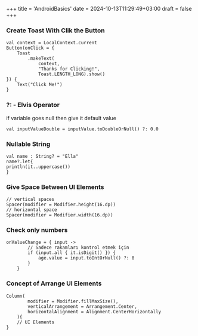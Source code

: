 +++
title = 'AndroidBasics'
date = 2024-10-13T11:29:49+03:00
draft = false
+++
### Create Toast With Clik the Button
```
val context = LocalContext.current
Button(onClick = {
    Toast
        .makeText(
            context,
            "Thanks for Clicking!",
            Toast.LENGTH_LONG).show()
}) {
    Text("Click Me!")
}
```

### ?:  -  Elvis Operator
if variable goes null then give it default value
```
val inputValueDouble = inputValue.toDoubleOrNull() ?: 0.0
```

### Nullable String
```
val name : String? = "Ella"
name?.let{
println(it..uppercase())
}
```

### Give Space Between UI Elements
```
// vertical spaces
Spacer(modifier = Modifier.height(16.dp))
// horizontal space
Spacer(modifier = Modifier.width(16.dp))
```

### Check only numbers
```
onValueChange = { input ->
        // Sadece rakamları kontrol etmek için
        if (input.all { it.isDigit() }) {
            age.value = input.toIntOrNull() ?: 0
        }
    }
```

### Concept of Arrange UI Elements
```
Column(
        modifier = Modifier.fillMaxSize(),
        verticalArrangement = Arrangement.Center,
        horizontalAlignment = Alignment.CenterHorizontally
    ){
	// UI Elements
}
```